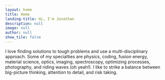 ```yaml
---
layout: home
title: Home
landing-title: Hi, I'm Jonathan
description: null
image: null
author: null
show_tile: false
---
```


I love finding solutions to tough problems and use a multi-disciplinary approach. Some of my specialties are physics, coding, fusion energy, material science, optics, imaging, spectroscopy, optimizing processes, photography, and riding waves (oh yeah!). I like to strike a balance between big-picture thinking, attention to detail, and risk taking.